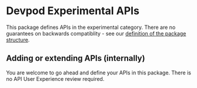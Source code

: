 # Devpod Experimental APIs
This package defines APIs in the experimental category. There are no guarantees on backwards compatiblity - see our [definition of the package structure](../../README.md).

## Adding or extending APIs (internally)
You are welcome to go ahead and define your APIs in this package. There is no API User Experience review required.
